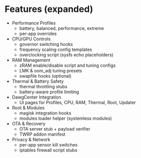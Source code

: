 # Features (expanded)

- Performance Profiles
  - battery, balanced, performance, extreme
  - per-app overrides
- CPU/GPU Controls
  - governor switching hooks
  - frequency scaling config templates
  - overclocking script (sysfs echo placeholders)
- RAM Management
  - zRAM enable/disable script and tuning configs
  - LMK & oom_adj tuning presets
  - swapfile hooks (optional)
- Thermal & Battery Safety
  - thermal throttling stubs
  - battery-aware profile limiting
- DawgCenter Integration
  - UI pages for Profiles, CPU, RAM, Thermal, Root, Updater
- Root & Modules
  - magisk integration hooks
  - modules loader helper (systemless modules)
- OTA & Recovery
  - OTA server stub + payload verifier
  - TWRP addon manifest
- Privacy & Network
  - per-app sensor kill switches
  - iptables firewall script stubs
